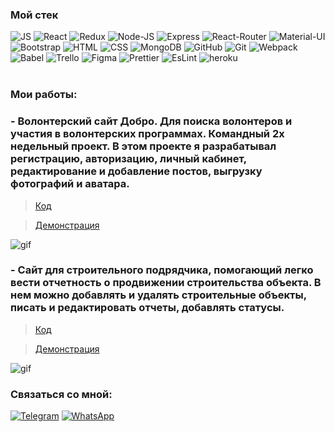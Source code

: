 ###  Мой стек

![JS](https://img.shields.io/badge/JavaScript-black?style=flat-square&logo=javaScript)
![React](https://img.shields.io/badge/React-black?style=flat-square&logo=react)
![Redux](https://img.shields.io/badge/Redux-black?style=flat-square&logo=redux)
![Node-JS](https://img.shields.io/badge/Nodejs-black?style=flat-square&logo=Node.js)
![Express](https://img.shields.io/badge/Express-black?style=flat-square&logo=Express)
![React-Router](https://img.shields.io/badge/React_Router-black?style=flat-square&logo=react-router)
![Material-UI](https://img.shields.io/badge/MaterialUI-black?style=flat-square&logo=Material-UI)
![Bootstrap](https://img.shields.io/badge/Bootstrap-black?style=flat-square&logo=Bootstrap)
![HTML](https://img.shields.io/badge/HTML-black?style=flat-square&logo=HTML5)
![CSS](https://img.shields.io/badge/CSS-black?style=flat-square&logo=css3)
![MongoDB](https://img.shields.io/badge/MongoDB-black?style=flat-square&logo=MongoDB)
![GitHub](https://img.shields.io/badge/GitHub-black?style=flat-square&logo=GitHub)
![Git](https://img.shields.io/badge/Git-black?style=flat-square&logo=git)
![Webpack](https://img.shields.io/badge/Webpack-black?style=flat-square&logo=Webpack)
![Babel](https://img.shields.io/badge/Babel-black?style=flat-square&logo=Babel)
![Trello](https://img.shields.io/badge/Trello-black?style=flat-square&logo=Trello)
![Figma](https://img.shields.io/badge/Figma-black?style=flat-square&logo=Figma)
![Prettier](https://img.shields.io/badge/Prettier-black?style=flat-square&logo=Prettier)
![EsLint](https://img.shields.io/badge/EsLint-black?style=flat-square&logo=EsLint)
![heroku](https://img.shields.io/badge/heroku-black?style=flat-square&logo=heroku)
<br />
<br />
### Мои работы:

### - Волонтерский сайт Добро. Для поиска волонтеров и участия в волонтерских программах. Командный 2х недельный проект. В этом проекте я разрабатывал регистрацию, авторизацию, личный кабинет, редактирование и добавление постов, выгрузку фотографий и аватара. ###
> [Код](https://github.com/abuingush/Dobro)

> [Демонстрация](https://mern-dobro.herokuapp.com)

![gif](http://g.recordit.co/5bt9s7rjjC.gif)


### - Сайт для строительного подрядчика, помогающий легко вести отчетность о продвижении строительства объекта. В нем можно добавлять и удалять строительные объекты, писать и редактировать отчеты, добавлять статусы. ###
>  [Код](https://github.com/abuingush/contractor-app)

> [Демонстрация](https://contractor-site.herokuapp.com)

![gif](http://g.recordit.co/fNDQEiulfy.gif)

### Связаться со мной:


[![Telegram](https://img.shields.io/badge/Telegram-black?style=social&logo=telegram)](https://t.me/Mutaliev_A)
[![WhatsApp](https://img.shields.io/badge/+79289203006-black?style=social&logo=WhatsApp)](+79289203006)
<br />
